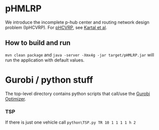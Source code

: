 # pHMLRP

We introduce the incomplete p-hub center and routing network design problem (IpHCVRP).
For [pHCVRP](https://link.springer.com/article/10.1007/s00291-018-0526-2), see [Kartal et al](https://link.springer.com/article/10.1007/s00291-018-0526-2).

## How to build and run
`mvn clean package` and `java -server -Xmx4g -jar target/pHMLRP.jar` will run the application with default values.




# Gurobi / python stuff
The top-level directory contains python scripts that call/use the [Gurobi Optimizer](https://www.gurobi.com).

### TSP
If there is just one vehicle call `python\TSP.py TR 10 1 1 1 1 h 2`